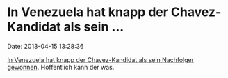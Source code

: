 In Venezuela hat knapp der Chavez-Kandidat als sein \...
========================================================

Date: 2013-04-15 13:28:36

[In Venezuela hat knapp der Chavez-Kandidat als sein Nachfolger
gewonnen](http://tagesschau.de/ausland/venezuela250.html). Hoffentlich
kann der was.

